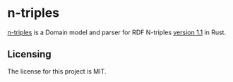 # n-triples

[n-triples] is a Domain model and parser for RDF N-triples [version 1.1](https://www.w3.org/TR/n-triples/) in Rust.


## Licensing

The license for this project is MIT.

[n-triples]: https://github.com/lemonrock/olympus-xmp "olympus-xmp GitHub page"
